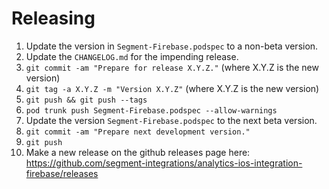 Releasing
=========

 1. Update the version in `Segment-Firebase.podspec` to a non-beta version.
 2. Update the `CHANGELOG.md` for the impending release.
 3. `git commit -am "Prepare for release X.Y.Z."` (where X.Y.Z is the new version)
 4. `git tag -a X.Y.Z -m "Version X.Y.Z"` (where X.Y.Z is the new version)
 5. `git push && git push --tags`
 6. `pod trunk push Segment-Firebase.podspec --allow-warnings`
 7. Update the version `Segment-Firebase.podspec` to the next beta version.
 8. `git commit -am "Prepare next development version."`
 9. `git push`
 10. Make a new release on the github releases page here: 
        https://github.com/segment-integrations/analytics-ios-integration-firebase/releases
        